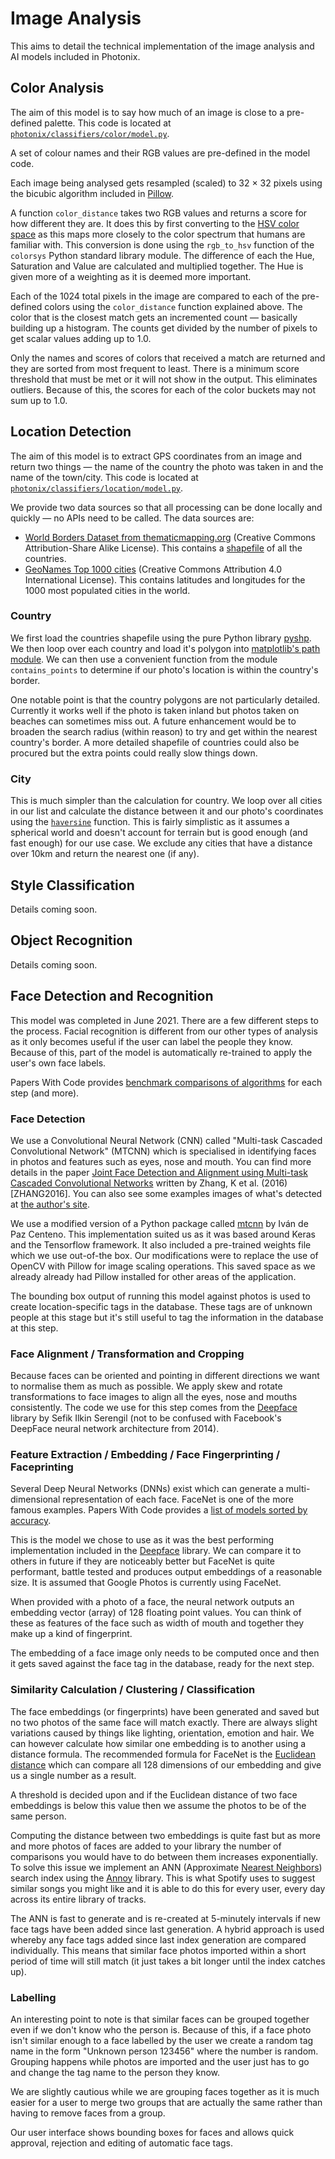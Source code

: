 # Image Analysis

This aims to detail the technical implementation of the image analysis and AI models included in Photonix.


## Color Analysis

The aim of this model is to say how much of an image is close to a pre-defined palette. This code is located at [`photonix/classifiers/color/model.py`](https://github.com/photonixapp/photonix/blob/master/photonix/classifiers/color/model.py).

A set of colour names and their RGB values are pre-defined in the model code.

Each image being analysed gets resampled (scaled) to 32 × 32 pixels using the bicubic algorithm included in [Pillow](https://python-pillow.org/).

A function `color_distance` takes two RGB values and returns a score for how different they are. It does this by first converting to the [HSV color space](https://en.wikipedia.org/wiki/HSL_and_HSV) as this maps more closely to the color spectrum that humans are familiar with. This conversion is done using the `rgb_to_hsv` function of the `colorsys` Python standard library module. The difference of each the Hue, Saturation and Value are calculated and multiplied together. The Hue is given more of a weighting as it is deemed more important.

Each of the 1024 total pixels in the image are compared to each of the pre-defined colors using the `color_distance` function explained above. The color that is the closest match gets an incremented count — basically building up a histogram. The counts get divided by the number of pixels to get scalar values adding up to 1.0.

Only the names and scores of colors that received a match are returned and they are sorted from most frequent to least. There is a minimum score threshold that must be met or it will not show in the output. This eliminates outliers. Because of this, the scores for each of the color buckets may not sum up to 1.0.


## Location Detection

The aim of this model is to extract GPS coordinates from an image and return two things — the name of the country the photo was taken in and the name of the town/city. This code is located at [`photonix/classifiers/location/model.py`](https://github.com/photonixapp/photonix/blob/master/photonix/classifiers/location/model.py).

We provide two data sources so that all processing can be done locally and quickly — no APIs need to be called. The data sources are:

- [World Borders Dataset from thematicmapping.org](http://thematicmapping.org/downloads/world_borders.php) (Creative Commons Attribution-Share Alike License). This contains a [shapefile](https://en.wikipedia.org/wiki/Shapefile) of all the countries.
- [GeoNames Top 1000 cities](http://download.geonames.org/export/dump/) (Creative Commons Attribution 4.0 International License). This contains latitudes and longitudes for the 1000 most populated cities in the world.

### Country

We first load the countries shapefile using the pure Python library [pyshp](https://github.com/GeospatialPython/pyshp). We then loop over each country and load it's polygon into [matplotlib's path module](https://matplotlib.org/3.1.0/api/path_api.html). We can then use a convenient function from the module `contains_points` to determine if our photo's location is within the country's border.

One notable point is that the country polygons are not particularly detailed. Currently it works well if the photo is taken inland but photos taken on beaches can sometimes miss out. A future enhancement would be to broaden the search radius (within reason) to try and get within the nearest country's border. A more detailed shapefile of countries could also be procured but the extra points could really slow things down.

### City

This is much simpler than the calculation for country. We loop over all cities in our list and calculate the distance between it and our photo's coordinates using the [`haversine`](https://en.wikipedia.org/wiki/Haversine_formula) function. This is fairly simplistic as it assumes a spherical world and doesn't account for terrain but is good enough (and fast enough) for our use case. We exclude any cities that have a distance over 10km and return the nearest one (if any).


## Style Classification

Details coming soon.

## Object Recognition

Details coming soon.

## Face Detection and Recognition

This model was completed in June 2021. There are a few different steps to the process. Facial recognition is different from our other types of analysis as it only becomes useful if the user can label the people they know. Because of this, part of the model is automatically re-trained to apply the user's own face labels.

Papers With Code provides [benchmark comparisons of algorithms](https://paperswithcode.com/area/computer-vision/facial-recognition-and-modelling) for each step (and more).

### Face Detection

We use a Convolutional Neural Network (CNN) called "Multi-task Cascaded Convolutional Network" (MTCNN) which is specialised in identifying faces in photos and features such as eyes, nose and mouth. You can find more details in the paper [Joint Face Detection and Alignment using Multi-task Cascaded Convolutional Networks](https://arxiv.org/pdf/1604.02878.pdf) written by Zhang, K et al. (2016) [ZHANG2016]. You can also see some examples images of what's detected at [the author's site](https://kpzhang93.github.io/SPL/index.html).

We use a modified version of a Python package called [mtcnn](https://github.com/ipazc/mtcnn) by Iván de Paz Centeno. This implementation suited us as it was based around Keras and the Tensorflow framework. It also included a pre-trained weights file which we use out-of-the box. Our modifications were to replace the use of OpenCV with Pillow for image scaling operations. This saved space as we already already had Pillow installed for other areas of the application.

The bounding box output of running this model against photos is used to create location-specific tags in the database. These tags are of unknown people at this stage but it's still useful to tag the information in the database at this step.

### Face Alignment / Transformation and Cropping

Because faces can be oriented and pointing in different directions we want to normalise them as much as possible. We apply skew and rotate transformations to face images to align all the eyes, nose and mouths consistently. The code we use for this step comes from the [Deepface](https://github.com/serengil/deepface/) library by Sefik Ilkin Serengil (not to be confused with Facebook's DeepFace neural network architecture from 2014).

### Feature Extraction / Embedding / Face Fingerprinting / Faceprinting

Several Deep Neural Networks (DNNs) exist which can generate a multi-dimensional representation of each face. FaceNet is one of the more famous examples. Papers With Code provides a [list of models sorted by accuracy](https://paperswithcode.com/sota/face-verification-on-labeled-faces-in-the).

This is the model we chose to use as it was the best performing implementation included in the [Deepface](https://github.com/serengil/deepface/) library. We can compare it to others in future if they are noticeably better but FaceNet is quite performant, battle tested and produces output embeddings of a reasonable size. It is assumed that Google Photos is currently using FaceNet.

When provided with a photo of a face, the neural network outputs an embedding vector (array) of 128 floating point values. You can think of these as features of the face such as width of mouth and together they make up a kind of fingerprint.

The embedding of a face image only needs to be computed once and then it gets saved against the face tag in the database, ready for the next step.

### Similarity Calculation / Clustering / Classification

The face embeddings (or fingerprints) have been generated and saved but no two photos of the same face will match exactly. There are always slight variations caused by things like lighting, orientation, emotion and hair. We can however calculate how similar one embedding is to another using a distance formula. The recommended formula for FaceNet is the [Euclidean distance](https://en.wikipedia.org/wiki/Euclidean_distance) which can compare all 128 dimensions of our embedding and give us a single number as a result.

A threshold is decided upon and if the Euclidean distance of two face embeddings is below this value then we assume the photos to be of the same person.

Computing the distance between two embeddings is quite fast but as more and more photos of faces are added to your library the number of comparisons you would have to do between them increases exponentially. To solve this issue we implement an ANN (Approximate [Nearest Neighbors](https://en.wikipedia.org/wiki/Nearest_neighbor_search)) search index using the [Annoy](https://github.com/spotify/annoy) library. This is what Spotify uses to suggest similar songs you might like and it is able to do this for every user, every day across its entire library of tracks.

The ANN is fast to generate and is re-created at 5-minutely intervals if new face tags have been added since last generation. A hybrid approach is used whereby any face tags added since last index generation are compared individually. This means that similar face photos imported within a short period of time will still match (it just takes a bit longer until the index catches up).

### Labelling

An interesting point to note is that similar faces can be grouped together even if we don't know who the person is. Because of this, if a face photo isn't similar enough to a face labelled by the user we create a random tag name in the form "Unknown person 123456" where the number is random. Grouping happens while photos are imported and the user just has to go and change the tag name to the person they know.

We are slightly cautious while we are grouping faces together as it is much easier for a user to merge two groups that are actually the same rather than having to remove faces from a group.

Our user interface shows bounding boxes for faces and allows quick approval, rejection and editing of automatic face tags.

